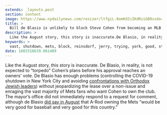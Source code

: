 ```yaml
--- 
extends: _layouts.post 
section: content 
image: https://www.nydailynews.com/resizer/ltfgiL-8omKd2iIKdRziGB9ssdo=/1200x0/top/cloudfront-us-east-1.images.arcpublishing.com/tronc/T4I33567YZCNNFY3K2QDLPCAPY.jpg 
title: > 
  Bill de Blasio is unlikely to block Steve Cohen from becoming an MLB owner, but Jerry Reinsdorf will keep trying 
description: > 
  Like the August story, this story is inaccurate.De Blasio, in reality, is not expected to “torpedo” Cohen’s plans before his approval reaches an owners' vote.De Blasio has enough problems (controlling the COVID-19 shutdown in New York City and avoiding confrontations with Orthodox Jewish leaders) without jeopardizing the lease over a non-issue and enraging the vast majority of Mets fans who want Cohen to own the club.The mayor’s office did not immediately respond to a request for comment, although de Blasio did say in August that A-Rod owning the Mets “would be very good for baseball and very good for this country.” 
keywords: > 
  vast, shutdown, mets, block, reinsdorf, jerry, trying, york, good, steve, cohen, vote, torpedo, unlikely, blasio, mlb, owner, say, respond 
date: 1603316639.061409 
--- 
```

<div><p class=""> Like the August story, this story is inaccurate. De Blasio, in reality, is not expected to &#8220;torpedo&#8221; Cohen&#8217;s plans before his approval reaches an owners' vote. De Blasio has enough problems (controlling the COVID-19 shutdown in New York City and avoiding <a href="https://www.nydailynews.com/coronavirus/ny-coronavirus-de-blasio-apology-orthodox-20201020-h6yl6xovcbhepknx5tmajar3fu-story.html">confrontations with Orthodox Jewish leaders</a>) without jeopardizing the lease over a non-issue and enraging the vast majority of Mets fans who want Cohen to own the club. The mayor&#8217;s office did not immediately respond to a request for comment, although de Blasio <a href="https://www.nydailynews.com/news/politics/ny-mets-jennifer-lopez-alex-rodriguez-bill-de-blasio-20200819-65naykov5zg53plrfbjvnhb2ja-story.html" target="_blank">did say in August</a> that A-Rod owning the Mets &#8220;would be very good for baseball and very good for this country.&#8221;</p> </div>